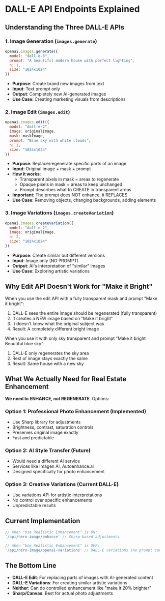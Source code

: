 # DALL-E API Endpoints Explained

## Understanding the Three DALL-E APIs

### 1. **Image Generation** (`images.generate`)
```javascript
openai.images.generate({
  model: "dall-e-3",
  prompt: "A beautiful modern house with perfect lighting",
  n: 1,
  size: "1024x1024"
})
```
- **Purpose**: Create brand new images from text
- **Input**: Text prompt only
- **Output**: Completely new AI-generated images
- **Use Case**: Creating marketing visuals from descriptions

### 2. **Image Edit** (`images.edit`)
```javascript
openai.images.edit({
  model: "dall-e-2",
  image: originalImage,
  mask: maskImage,
  prompt: "Blue sky with white clouds",
  n: 1,
  size: "1024x1024"
})
```
- **Purpose**: Replace/regenerate specific parts of an image
- **Input**: Original image + mask + prompt
- **How it works**:
  - Transparent pixels in mask = areas to regenerate
  - Opaque pixels in mask = areas to keep unchanged
  - Prompt describes what to CREATE in transparent areas
- **Important**: The prompt does NOT enhance, it REPLACES
- **Use Case**: Removing objects, changing backgrounds, adding elements

### 3. **Image Variations** (`images.createVariation`)
```javascript
openai.images.createVariation({
  model: "dall-e-2",
  image: originalImage,
  n: 2,
  size: "1024x1024"
})
```
- **Purpose**: Create similar but different versions
- **Input**: Image only (NO PROMPT)
- **Output**: AI's interpretation of "similar" images
- **Use Case**: Exploring artistic variations

## Why Edit API Doesn't Work for "Make it Bright"

When you use the edit API with a fully transparent mask and prompt "Make it bright":
1. DALL-E sees the entire image should be regenerated (fully transparent)
2. It creates a NEW image based on "Make it bright"
3. It doesn't know what the original subject was
4. Result: A completely different bright image

When you use it with only sky transparent and prompt "Make it bright Beautiful blue sky":
1. DALL-E only regenerates the sky area
2. Rest of image stays exactly the same
3. Result: Same house with a new sky

## What We Actually Need for Real Estate Enhancement

**We need to ENHANCE, not REGENERATE**. Options:

### Option 1: Professional Photo Enhancement (Implemented)
- Use Sharp library for adjustments
- Brightness, contrast, saturation controls
- Preserves original image exactly
- Fast and predictable

### Option 2: AI Style Transfer (Future)
- Would need a different AI service
- Services like Imagen AI, Autoenhance.ai
- Designed specifically for photo enhancement

### Option 3: Creative Variations (Current DALL-E)
- Use variations API for artistic interpretations
- No control over specific enhancements
- Unpredictable results

## Current Implementation

```javascript
// When "Use Realistic Enhancement" is ON:
'/api/hero-image/enhance' // Sharp-based adjustments

// When "Use Realistic Enhancement" is OFF:
'/api/hero-image/openai-variations' // DALL-E variations (no prompt control)
```

## The Bottom Line

- **DALL-E Edit**: For replacing parts of images with AI-generated content
- **DALL-E Variations**: For creating similar artistic variations
- **Neither**: Can do controlled enhancement like "make it 20% brighter"
- **Sharp/Canvas**: Best for actual photo adjustments